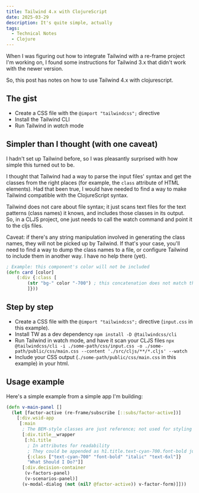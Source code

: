 ```yaml
---
title: Tailwind 4.x with ClojureScript
date: 2025-03-29
description: It's quite simple, actually
tags:
  - Technical Notes
  - Clojure
---
```


When I was figuring out how to integrate Tailwind with a re-frame project I'm working on, I found some instructions for Tailwind 3.x that didn't work with the newer version.

So, this post has notes on how to use Tailwind 4.x with clojurescript.

## The gist

- Create a CSS file with the `@import "tailwindcss";` directive
- Install the Tailwind CLI
- Run Tailwind in _watch_ mode

## Simpler than I thought (with one caveat)

I hadn't set up Tailwind before, so I was pleasantly surprised with how simple this turned out to be.

I thought that Tailwind had a way to parse the input files' syntax and get the classes from the right places (for example, the `class` attribute of HTML elements). Had that been true, I would have needed to find a way to make Tailwind compatible with the ClojureScript syntax.

Tailwind does not care about file syntax; it just scans text files for the text patterns (class names) it knows, and includes those classes in its output. So, in a CLJS project, one just needs to call the watch command and point it to the cljs files.

Caveat: if there's any string manipulation involved in generating the class names, they will not be picked up by Tailwind. If that's your case, you'll need to find a way to dump the class names to a file, or configure Tailwind to include them in another way. I have no help there (yet).

```clojure
; Example: this component's color will not be included
(defn card [color]
    (:div {:class [
        (str "bg-" color "-700") ; this concatenation does not match the bg-COLOR-700 that tw would expect
        ]}))
```

## Step by step

- Create a CSS file with the `@import "tailwindcss";` directive (`input.css` in this example).
- Install TW as a dev dependency `npm install -D @tailwindcss/cli`
- Run Tailwind in watch mode, and have it scan your CLJS files `npx @tailwindcss/cli -i ./some-path/css/input.css -o ./some-path/public/css/main.css --content './src/cljs/**/*.cljs' --watch`
- Include your CSS output (`./some-path/public/css/main.css` in this example) in your html.

## Usage example

Here's a simple example from a simple app I'm building:

```clojure
(defn v-main-panel []
  (let [factor-active (re-frame/subscribe [::subs/factor-active])]
    [:div.wsid-app
     [:main
      ; The BEM-style classes are just reference; not used for styling
      [:div.title__wrapper 
       [:h1.title 
        ; In attributes for readability
        ; They could be appended as h1.title.text-cyan-700.font-bold just as well
        {:class ["text-cyan-700" "font-bold" "italic" "text-6xl"]}
        "What Should I Do?"]]
      [:div.decision-container
       (v-factors-panel)
       (v-scenarios-panel)]
      (v-modal-dialog (not (nil? @factor-active)) v-factor-form)]]))
```
